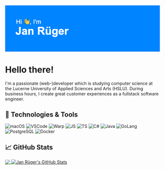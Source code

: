 [![Header](https://github.com/ruegerj/ruegerj/blob/022dc0fc318f9c4210b908feea299b4659b09003/img/banner_ruegerj.png "Header")](https://github.com/ruegerj)

# Hello there!

I'm a passionate (web-)developer which is studying computer science at the Lucerne University of Applied Sciences and Arts (HSLU). During business hours, I create great customer experiences as a fullstack software engineer.

## 🔧 Technologies & Tools

![macOS](<https://img.shields.io/badge/OS-Mac-informational?style=flat&logo=apple&logoColor=white&color=rgb(0%2C137%2C255)>)
![VSCode](<https://img.shields.io/badge/Editor-VSCode-informational?style=flat&logo=visual-studio-code&logoColor=white&color=rgb(0%2C137%2C255)>)
![Warp](<https://img.shields.io/badge/Shell-Warp-informational?style=flat&logo=warp&logoColor=white&color=rgb(0%2C137%2C255)>)
![JS](<https://img.shields.io/badge/Code-JavaScript-informational?style=flat&logo=javascript&logoColor=white&color=rgb(0%2C137%2C255)>)
![TS](<https://img.shields.io/badge/Code-TypeScript-informational?style=flat&logo=typescript&logoColor=white&color=rgb(0%2C137%2C255)>)
![C#](https://img.shields.io/badge/Code-C%23-informational?style=flat&logo=csharp&logoColor=white&color=rgb(0%2C137%2C255))
![Java](<https://img.shields.io/badge/Code-Java-informational?style=flat&logo=openjdk&logoColor=white&color=rgb(0%2C137%2C255)>)
![GoLang](<https://img.shields.io/badge/Code-GoLang-informational?style=flat&logo=go&logoColor=white&color=rgb(0%2C137%2C255)>)
![PostgreSQL](<https://img.shields.io/badge/DB-PostgreSQL-informational?style=flat&logo=postgresql&logoColor=white&color=rgb(0%2C137%2C255)>)
![Docker](<https://img.shields.io/badge/Tools-Docker-informational?style=flat&logo=docker&logoColor=white&color=rgb(0%2C137%2C255)>)

## 📈 GitHub Stats
<a href="https://github.com/ruegerj/ruegerj">
  <img align="center" src="https://github-readme-stats.vercel.app/api/top-langs/?username=ruegerj&hide=html,css,scss,pug,php,hack&title_color=ffffff&text_color=c9cacc&icon_color=rgb(0,137,255)&bg_color=0d1117&langs_count=3" />
</a>
<a href="https://github.com/ruegerj/ruegerj">
  <img align="center" src="https://github-readme-stats.vercel.app/api?username=ruegerj&show_icons=true&line_height=27&count_private=true&title_color=ffffff&text_color=c9cacc&icon_color=rgb(0,137,255)&bg_color=0d1117" alt="Jan Rüger's GitHub Stats" />
</a>
